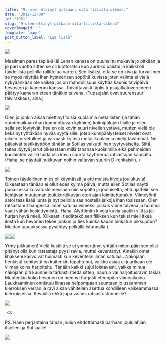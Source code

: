 ```yaml
---
title: "9: olen etsinyt pitkään. sitä fiilistä oikeaa."
date: "2012-12-09"
id: "1061"
slug: "9-olen-etsinyt-pitkaan-sita-fiilista-oikeaa"
coverImageId: ""
template: "page"
post_button_label: "Lue lisää"
---
```


[![](images/k9.png)](http://4.bp.blogspot.com/-GMcox22kGMQ/UMTP1H6R4AI/AAAAAAAADSQ/rKybUlBvkw4/s1600/k9.png)

  
Maailman paras täplä-ällä! Lenan kanssa on puuhailtu mukavia jo pitkään ja jo pari vuotta sitten se oli luottoratsu kun aurinko paistoi ja kaikki oli täydellistä pellolla rallittelua varten. Sen lisäksi, että se on kiva ja turvallinen se myös näyttää ihan hysteerisen söpöltä kuvissa joten valinta ei vielä nykyäänkään ole vaikea jos on mahdollisuus käyttää kaunis talvipäivä hevosten ja kameran kanssa. Toivottavasti täplis tupsujalkatovereineen päätyy kameran eteen tänäkin talvena. (Tupsujalat ovat suurensuuri talvirakkaus, aina.)  
  

[![](images/IMG_0147x.JPG)](http://3.bp.blogspot.com/-8ClfmortBdY/UMTTvvCmjHI/AAAAAAAADUE/vhC8jANcbSI/s1600/IMG_0147x.JPG)

  
Olen jo jonkin aikaa miettinyt toisia kuolaimia metallisten (ja tähän vuodenaikaan ihan kammottavan kylmien) kolmipalojen tilalle ja eilen sellaiset löytyivät. Itse en ole kovin suuri nivelien ystävä, mutten vielä ole keksinyt yhtäkään hyvää syytä sille, joten kumipäälysteiset nivelet ovat oikein tervetulleet ja varmasti kylmiä metallikuolaimia mielyttävämmät. Ne pääsivät testikäyttöön tänään ja Sotilas vaikutti ihan tyytyväiseltä. Siitä taitaa löytyä jarrut oikeastaan millä tahansa kuolaimilla eikä pehmeiden kuolainten välillä taida olla kovin suurta käyttöeroa ratsastajan kannalta. (Haha, se näyttää hukkuvan noihin valtavan suuriin D-renkaisiin..)  
  

[![](images/IMG_0120y.JPG)](http://3.bp.blogspot.com/-IzvG1nEBM1k/UMTZRZDXTHI/AAAAAAAADWQ/lxTI5luPaAQ/s1600/IMG_0120y.JPG)

  
Toinen täydellinen mies oli käymässä ja otti meistä kivoja joulukuvia! Oikeastaan tänään ei ollut edes kylmä päivä, mutta eilen Sotilas näytti punaisessa kuivatusloimessaan niin söpöltä ja jouluiselta, että ajattelin sen kestävän muutaman joulukorttikuvan oton ajan loimitettunakin. Viimeyönä satoi taas lisää lunta ja nyt pellolla saa nostella jalkoja ihan tosissaan. Olen ratsastanut hangessa ilman satulaa viimeksi joskus viime talvena ja homma vaati vähän keskittymistä.. Haha. Älyttömän kivoja kuvia saatiin silti ja jäi hurjan hyvä mieli. (Oikeasti, tiedättekö sen fiiliksen kun tekisi mieli itkeä ilosta kun hevonen tekee jonkun jo ties kuinka kauan hinkatun pikkujutun? Meidän tapauksessa pysähtyy pelkällä istunnalla.)  
  

[![](images/IMG_0110x.JPG)](http://3.bp.blogspot.com/-d9k5fjNOgwo/UMTUmPady8I/AAAAAAAADUM/dirsReL3pnU/s1600/IMG_0110x.JPG)[![](images/IMG_0158x.JPG)](http://2.bp.blogspot.com/-ihQRG8SvxQ8/UMTUoKne_0I/AAAAAAAADUc/6OCyyWLsQHs/s1600/IMG_0158x.JPG)

  
Yrmy pikkuinen! Vielä kesällä se ei ymmärtänyt yhtään miten päin sen olisi pitänyt olla kun ratsastaja pyysi ravia, muttei keventänyt. Ainakin omat lihakseni kasvoivat huimasti kun keventelin ilman satulaa.. Näköjään henkistä kehitystä on kuitenkin tapahtunut, vaikka asiaa ei juurikaan ole viimeaikoina harjoiteltu. Tänään kaikki sujui loistavasti, vaikka minua näköjään piti kuunnella tarkasti (tiedä sitten, naurun vai harjoitusravin takia). Muutenkin koko hevonen on mennyt hurjasti eteenpäin viimeaikoina. Laukkaaminen onnistuu liinassa helpompaan suuntaan jo useamman kierroksen verran ja ravi alkaa vähitellen asettua kohdilleen vaikeammassa kierroksessa. Keväällä ehkä jopa valmis ratsastustunneille?  
  

[![](images/IMG_0183x.JPG)](http://4.bp.blogspot.com/-kYsjFfHvdjg/UMTUpM8PQvI/AAAAAAAADUk/W3FTOZ6-efg/s1600/IMG_0183x.JPG)

 <3

  

PS. Haen perjantaina tämän joulun ehdottomasti parhaan joululahjan itselleni ja Sotilaalle!

  

[![](images/ak.png)](http://1.bp.blogspot.com/-nP6gCNMj9Bw/UMTP3qYBnhI/AAAAAAAADSY/MS5R3U85F1I/s1600/ak.png)
